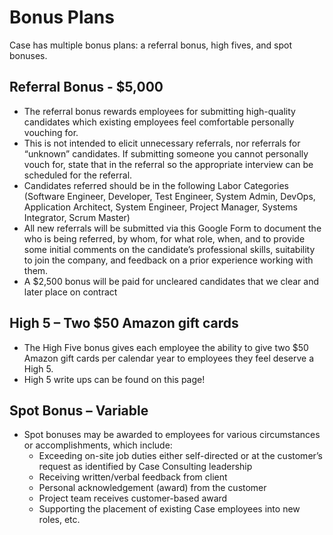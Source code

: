 # Bonus Plans
Case has multiple bonus plans: a referral bonus, high fives, and spot bonuses.

## Referral Bonus - $5,000
* The referral bonus rewards employees for submitting high-quality candidates which existing employees feel comfortable personally vouching for.
* This is not intended to elicit unnecessary referrals, nor referrals for “unknown” candidates.  If submitting someone you cannot personally vouch for, state that in the referral so the appropriate interview can be scheduled for the referral.
* Candidates referred should be in the following Labor Categories (Software Engineer, Developer, Test Engineer, System Admin, DevOps, Application Architect, System Engineer, Project Manager, Systems Integrator, Scrum Master)
* All new referrals will be submitted via this Google Form to document the who is being referred, by whom, for what role, when, and to provide some initial comments on the candidate’s professional skills, suitability to join the company, and feedback on a prior experience working with them.
* A $2,500 bonus will be paid for uncleared candidates that we clear and later place on contract

## High 5 – Two $50 Amazon gift cards
* The High Five bonus gives each employee the ability to give two $50 Amazon gift cards per calendar year to employees they feel deserve a High 5.
* High 5 write ups can be found on this page!

## Spot Bonus – Variable
* Spot bonuses may be awarded to employees for various circumstances or accomplishments, which include:
  - Exceeding on-site job duties either self-directed or at the customer’s request as identified by Case Consulting leadership
  - Receiving written/verbal feedback from client
  - Personal acknowledgement (award) from the customer
  - Project team receives customer-based award
  - Supporting the placement of existing Case employees into new roles, etc.